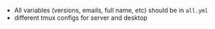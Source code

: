 - All variables (versions, emails, full name, etc) should be in `all.yml`
- different tmux configs for server and desktop
